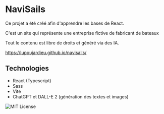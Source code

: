 # NaviSails

Ce projet a été créé afin d'apprendre les bases de React.

C'est un site qui représente une entreprise fictive de fabricant de bateaux

Tout le contenu est libre de droits et généré via des IA.

https://lupoujardieu.github.io/navisails/

## Technologies

* React (Typescript)
* Sass
* Vite
* ChatGPT et DALL-E 2 (génération des textes et images)

![MIT License](https://img.shields.io/badge/License-MIT-green.svg)



